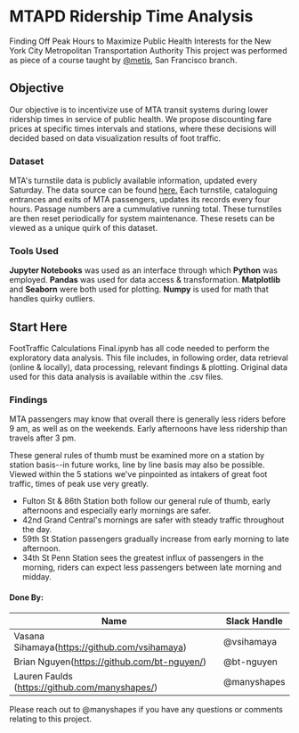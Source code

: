 # MTAPD Ridership Time Analysis
Finding Off Peak Hours to Maximize Public Health Interests for the New York City Metropolitan Transportation Authority
This project was performed as piece of a course taught by [@metis](https://github.com/thisismetis), San Francisco branch.  

## Objective
Our objective is to incentivize use of MTA transit systems during lower ridership times in service of public health. We propose discounting fare prices at specific times intervals and stations, where these decisions will decided based on data visualization results of foot traffic.

### Dataset
MTA's turnstile data is publicly available information, updated every Saturday. The data source can be found [here.](http://web.mta.info/developers/turnstile.html) Each turnstile, cataloguing entrances and exits of MTA passengers, updates its records every four hours. Passage numbers are a cummulative running total. These turnstiles are then reset periodically for system maintenance. These resets can be viewed as a unique quirk of this dataset.

### Tools Used
**Jupyter Notebooks** was used as an interface through which **Python** was employed.
**Pandas** was used for data access & transformation. **Matplotlib** and **Seaborn** were both used for plotting. **Numpy** is used for math that handles quirky outliers.

## Start Here 
FootTraffic Calculations Final.ipynb has all code needed to perform the exploratory data analysis. This file includes, in following order, data retrieval (online & locally), data processing, relevant findings & plotting. Original data used for this data analysis is available within the .csv files. 

### Findings
MTA passengers may know that overall there is generally less riders before 9 am, as well as on the weekends. Early afternoons have less ridership than travels after 3 pm.

These general rules of thumb must be examined more on a station by station basis--in future works, line by line basis may also be possible. Viewed within the 5 stations we've pinpointed as intakers of great foot traffic, times of peak use very greatly. 

- Fulton St & 86th Station both follow our general rule of thumb, early afternoons and especially early mornings are safer.
- 42nd Grand Central's mornings are safer with steady traffic throughout the day.
- 59th St Station passengers gradually increase from early morning to late afternoon.
- 34th St Penn Station sees the greatest influx of passengers in the morning, riders can expect less passengers between late morning and midday.


#### Done By:

|Name     |  Slack Handle   | 
|---------|-----------------|
| Vasana Sihamaya(https://github.com/vsihamaya) | @vsihamaya  |
| Brian Nguyen(https://github.com/bt-nguyen/) | @bt-nguyen  |
| Lauren Faulds (https://github.com/manyshapes/) | @manyshapes  |

Please reach out to @manyshapes if you have any questions or comments relating to this project. 
